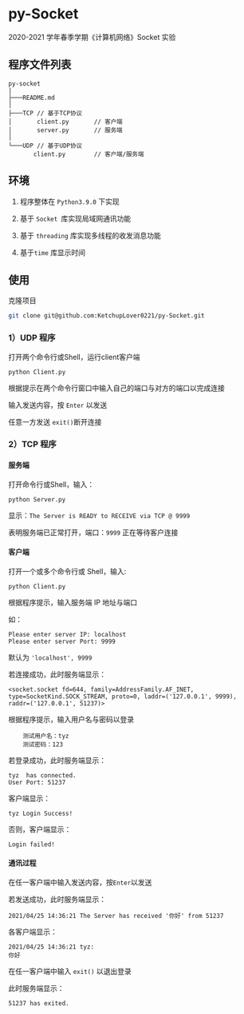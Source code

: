 # py-Socket
2020-2021 学年春季学期《计算机网络》Socket 实验

## 程序文件列表

```shell
py-socket
|
├───README.md
│
├───TCP	// 基于TCP协议
│       client.py		// 客户端
│       server.py		// 服务端
│
└───UDP	// 基于UDP协议
       client.py  		// 客户端/服务端
```

## 环境

1. 程序整体在 ```Python3.9.0``` 下实现

2. 基于 ```Socket ```库实现局域网通讯功能

3. 基于 ```threading``` 库实现多线程的收发消息功能

4. 基于```time``` 库显示时间

## 使用

克隆项目

```bash
git clone git@github.com:KetchupLover0221/py-Socket.git
```

### 1）UDP 程序


打开两个命令行或Shell，运行client客户端

```shell
python Client.py
```

根据提示在两个命令行窗口中输入自己的端口与对方的端口以完成连接

输入发送内容，按 ```Enter``` 以发送

任意一方发送  `exit()`断开连接

### 2）TCP 程序

#### 服务端

打开命令行或Shell，输入：

```shell
python Server.py
```
显示：`The Server is READY to RECEIVE via TCP @ 9999`

表明服务端已正常打开，端口：`9999` 正在等待客户连接


#### 客户端
打开一个或多个命令行或 Shell，输入:

```shell
python Client.py
```

根据程序提示，输入服务端 IP 地址与端口

如：

```
Please enter server IP: localhost
Please enter server Port: 9999
```

默认为 ```'localhost', 9999```

若连接成功，此时服务端显示：

```
<socket.socket fd=644, family=AddressFamily.AF_INET, type=SocketKind.SOCK_STREAM, proto=0, laddr=('127.0.0.1', 9999), raddr=('127.0.0.1', 51237)>
```
根据程序提示，输入用户名与密码以登录

```
	测试用户名：tyz
	测试密码：123
```

若登录成功，此时服务端显示：

```
tyz  has connected.
User Port: 51237
```

客户端显示：

```
tyz Login Success!
```

否则，客户端显示：

```
Login failed!
```



#### 通讯过程

在任一客户端中输入发送内容，按```Enter```以发送

若发送成功，此时服务端显示：

```
2021/04/25 14:36:21 The Server has received '你好' from 51237
```

各客户端显示：

```
2021/04/25 14:36:21 tyz:
你好
```

在任一客户端中输入 ```exit()``` 以退出登录

此时服务端显示：

```
51237 has exited.
```

